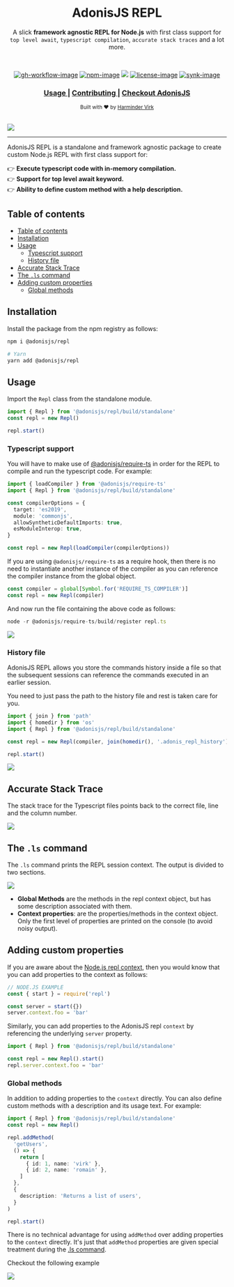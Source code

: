 <div align="center">
  <h1> AdonisJS REPL </h1>
  <p>A slick <strong>framework agnostic REPL for Node.js</strong> with first class support for <br /> <code>top level await</code>, <code>typescript compilation</code>, <code>accurate stack traces</code> and a lot more.</p>
</div>

<br />

<div align="center">

[![gh-workflow-image]][gh-workflow-url] [![npm-image]][npm-url] ![][typescript-image] [![license-image]][license-url] [![synk-image]][synk-url]

</div>

<div align="center">
  <h3>
    <a href="#installation">
      Usage
    </a>
    <span> | </span>
    <a href="CONTRIBUTING.md">
      Contributing
    </a>
    <span> | </span>
    <a href="https://preview.adonisjs.com">
      Checkout AdonisJS
    </a>
  </h3>
</div>

<div align="center">
  <sub>Built with ❤︎ by <a href="https://github.com/thetutlage">Harminder Virk</a>
</div>

<br />

![](./assets/imports_and_await.png)

<hr />

AdonisJS REPL is a standalone and framework agnostic package to create custom Node.js REPL with first class support for:

<p>
👉 <strong>Execute typescript code with in-memory compilation.</strong>	<br />
👉 <strong> Support for top level await keyword. </strong><br />
👉 <strong> Ability to define custom method with a help description. </strong><br />
</p>

<!-- START doctoc generated TOC please keep comment here to allow auto update -->
<!-- DON'T EDIT THIS SECTION, INSTEAD RE-RUN doctoc TO UPDATE -->
## Table of contents

- [Table of contents](#table-of-contents)
- [Installation](#installation)
- [Usage](#usage)
	- [Typescript support](#typescript-support)
	- [History file](#history-file)
- [Accurate Stack Trace](#accurate-stack-trace)
- [The `.ls` command](#the-ls-command)
- [Adding custom properties](#adding-custom-properties)
	- [Global methods](#global-methods)

<!-- END doctoc generated TOC please keep comment here to allow auto update -->

## Installation

Install the package from the npm registry as follows:

```sh
npm i @adonisjs/repl

# Yarn
yarn add @adonisjs/repl
```

## Usage

Import the `Repl` class from the standalone module.

```ts
import { Repl } from '@adonisjs/repl/build/standalone'
const repl = new Repl()

repl.start()
```

### Typescript support

You will have to make use of [@adonisjs/require-ts](https://npm.im/@adonisjs/require-ts) in order for the REPL to compile and run the typescript code. For example:

```ts
import { loadCompiler } from '@adonisjs/require-ts'
import { Repl } from '@adonisjs/repl/build/standalone'

const compilerOptions = {
  target: 'es2019',
  module: 'commonjs',
  allowSyntheticDefaultImports: true,
  esModuleInterop: true,
}

const repl = new Repl(loadCompiler(compilerOptions))
```

If you are using `@adonisjs/require-ts` as a require hook, then there is no need to instantiate another instance of the compiler as you can reference the compiler instance from the global object.

```ts
const compiler = global[Symbol.for('REQUIRE_TS_COMPILER')]
const repl = new Repl(compiler)
```

And now run the file containing the above code as follows:

```ts
node -r @adonisjs/require-ts/build/register repl.ts
```

![](./assets/typescript.png)

### History file

AdonisJS REPL allows you store the commands history inside a file so that the subsequent sessions can reference the commands executed in an earlier session.

You need to just pass the path to the history file and rest is taken care for you.

```ts
import { join } from 'path'
import { homedir } from 'os'
import { Repl } from '@adonisjs/repl/build/standalone'

const repl = new Repl(compiler, join(homedir(), '.adonis_repl_history'))

repl.start()
```

![](./assets/history.gif)

## Accurate Stack Trace

The stack trace for the Typescript files points back to the correct file, line and the column number.

![](./assets/stack-trace.png)

## The `.ls` command

The `.ls` command prints the REPL session context. The output is divided to two sections.

![](./assets/ls-command.png)

- **Global Methods** are the methods in the repl context object, but has some description associated with them.
- **Context properties**: are the properties/methods in the context object. Only the first level of properties are printed on the console (to avoid noisy output).

## Adding custom properties

If you are aware about the [Node.js repl context](https://nodejs.org/dist/latest-v14.x/docs/api/repl.html#repl_global_and_local_scope), then you would know that you can add properties to the context as follows:

```ts
// NODE.JS EXAMPLE
const { start } = require('repl')

const server = start({})
server.context.foo = 'bar'
```

Similarly, you can add properties to the AdonisJS repl `context` by referencing the underlying `server` property.

```ts
import { Repl } from '@adonisjs/repl/build/standalone'

const repl = new Repl().start()
repl.server.context.foo = 'bar'
```

### Global methods

In addition to adding properties to the `context` directly. You can also define custom methods with a description and its usage text. For example:

```ts
import { Repl } from '@adonisjs/repl/build/standalone'
const repl = new Repl()

repl.addMethod(
  'getUsers',
  () => {
    return [
      { id: 1, name: 'virk' },
      { id: 2, name: 'romain' },
    ]
  },
  {
    description: 'Returns a list of users',
  }
)

repl.start()
```

There is no technical advantage for using `addMethod` over adding properties to the `context` directly. It's just that `addMethod` properties are given special treatment during the [.ls command](#ls-command).

Checkout the following example

![](./assets/context-behavior.png)

[gh-workflow-image]: https://img.shields.io/github/workflow/status/adonisjs/repl/test?style=for-the-badge
[gh-workflow-url]: https://github.com/adonisjs/repl/actions/workflows/test.yml "Github action"

[typescript-image]: https://img.shields.io/badge/Typescript-294E80.svg?style=for-the-badge&logo=typescript
[typescript-url]: "typescript"

[npm-image]: https://img.shields.io/npm/v/@adonisjs/repl.svg?style=for-the-badge&logo=npm
[npm-url]: https://npmjs.org/package/@adonisjs/repl 'npm'

[license-image]: https://img.shields.io/npm/l/@adonisjs/repl?color=blueviolet&style=for-the-badge
[license-url]: LICENSE.md 'license'

[synk-image]: https://img.shields.io/snyk/vulnerabilities/github/adonisjs/repl?label=Synk%20Vulnerabilities&style=for-the-badge
[synk-url]: https://snyk.io/test/github/adonisjs/repl?targetFile=package.json "synk"

